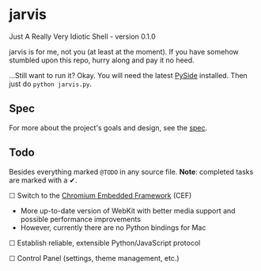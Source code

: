 jarvis
======

Just A Really Very Idiotic Shell - version 0.1.0

jarvis is for me, not you (at least at the moment). If you have somehow stumbled upon this repo, hurry along and pay it no heed.

...Still want to run it? Okay. You will need the latest [PySide](http://qt-project.org/wiki/Get-PySide) installed. Then just do `python jarvis.py`.

Spec
----

For more about the project's goals and design, see the [spec](spec.md).

Todo
----

Besides everything marked `@TODO` in any source file. **Note**: completed tasks are marked with a ✔.

☐ Switch to the [Chromium Embedded Framework](https://code.google.com/p/chromiumembedded/) (CEF)

- More up-to-date version of WebKit with better media support and possible performance improvements
- However, currently there are no Python bindings for Mac

☐ Establish reliable, extensible Python/JavaScript protocol

☐ Control Panel (settings, theme management, etc.)